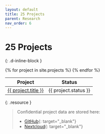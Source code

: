 ```yaml
---
layout: default
title: 25 Projects
parent: Research
nav_order: 6
---
```


# 25 Projects
{: .d-inline-block }

<table>
  <thead>
    <tr>
      <th>Project</th>
      <th>Status</th>
    </tr>
  </thead>
  <tbody>
    {% for project in site.projects %}
    <tr>
      <td><a href="{{ site.baseurl }}{{ project.url }}">{{ project.title }}</a></td>
      <td>{{ project.status }}</td>
    </tr>
    {% endfor %}
  </tbody>
</table>

{: .resource } 
> Confidential project data are stored here:
> 
> - [GitHub](https://github.com/orgs/digital-work-lab/repositories?q=topic%3Aresearch){: target="_blank"}
> - [Nextcloud](https://nc-2272638881871040784.nextcloud-ionos.com/index.php/apps/files/?dir=/20-research/25_projects&fileid=88094){: target="_blank"}
